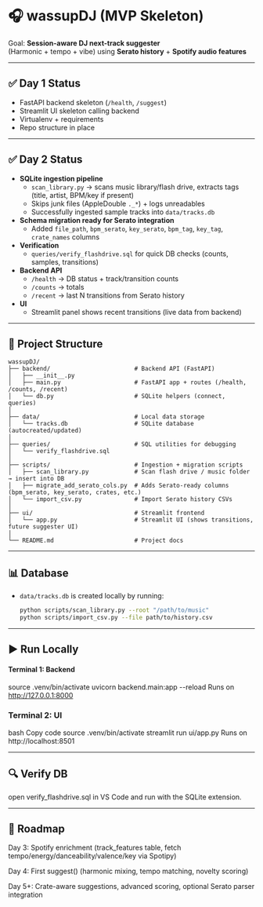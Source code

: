 # 🎧 wassupDJ (MVP Skeleton)

Goal: **Session-aware DJ next-track suggester**  
(Harmonic + tempo + vibe) using **Serato history** + **Spotify audio features**

---

## ✅ Day 1 Status
- FastAPI backend skeleton (`/health`, `/suggest`)
- Streamlit UI skeleton calling backend
- Virtualenv + requirements
- Repo structure in place

---

## ✅ Day 2 Status
- **SQLite ingestion pipeline**
  - `scan_library.py` → scans music library/flash drive, extracts tags (title, artist, BPM/key if present)  
  - Skips junk files (AppleDouble `._*`) + logs unreadables  
  - Successfully ingested sample tracks into `data/tracks.db`
- **Schema migration ready for Serato integration**
  - Added `file_path`, `bpm_serato`, `key_serato`, `bpm_tag`, `key_tag`, `crate_names` columns
- **Verification**
  - `queries/verify_flashdrive.sql` for quick DB checks (counts, samples, transitions)
- **Backend API**
  - `/health` → DB status + track/transition counts
  - `/counts` → totals
  - `/recent` → last N transitions from Serato history
- **UI**
  - Streamlit panel shows recent transitions (live data from backend)

---

## 📂 Project Structure

```text
wassupDJ/
├── backend/                        # Backend API (FastAPI)
│   ├── __init__.py
│   ├── main.py                     # FastAPI app + routes (/health, /counts, /recent)
│   └── db.py                       # SQLite helpers (connect, queries)
│
├── data/                           # Local data storage
│   └── tracks.db                   # SQLite database (autocreated/updated)
│
├── queries/                        # SQL utilities for debugging
│   └── verify_flashdrive.sql
│
├── scripts/                        # Ingestion + migration scripts
│   ├── scan_library.py             # Scan flash drive / music folder → insert into DB
│   ├── migrate_add_serato_cols.py  # Adds Serato-ready columns (bpm_serato, key_serato, crates, etc.)
│   └── import_csv.py               # Import Serato history CSVs
│
├── ui/                             # Streamlit frontend
│   └── app.py                      # Streamlit UI (shows transitions, future suggester UI)
│
└── README.md                       # Project docs
```
---
## 📊 Database
- `data/tracks.db` is created locally by running:
  ```bash
  python scripts/scan_library.py --root "/path/to/music"
  python scripts/import_csv.py --file path/to/history.csv
---
## ▶ Run Locally

#### Terminal 1: Backend

source .venv/bin/activate
uvicorn backend.main:app --reload
Runs on http://127.0.0.1:8000

### Terminal 2: UI
bash
Copy code
source .venv/bin/activate
streamlit run ui/app.py
Runs on http://localhost:8501

---
## 🔍 Verify DB
open verify_flashdrive.sql in VS Code and run with the SQLite extension.

---

## 🚀 Roadmap

Day 3: Spotify enrichment (track_features table, fetch tempo/energy/danceability/valence/key via Spotipy)

Day 4: First suggest() (harmonic mixing, tempo matching, novelty scoring)

Day 5+: Crate-aware suggestions, advanced scoring, optional Serato parser integration

